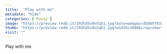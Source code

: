 ```yaml
---
title:  "Play with me"
metadate: "hide"
categories: [ Pussy ]
image: "https://preview.redd.it/293hd5v0ntq51.jpg?auto=webp&s=3b9d9703a6471acb4e5d572ffa06d013aa995974"
thumb: "https://preview.redd.it/293hd5v0ntq51.jpg?width=1080&crop=smart&auto=webp&s=58876d14898e5ac3bd694d16262f0659e59bbb7a"
visit: ""
---
```

Play with me
